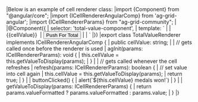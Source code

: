 <framework-specific-section frameworks="angular">
|Below is an example of cell renderer class:
</framework-specific-section>

<framework-specific-section frameworks="angular">
<snippet transform={false} language="ts">
|import {Component} from "@angular/core";
|import {ICellRendererAngularComp} from 'ag-grid-angular';
|import {ICellRendererParams} from "ag-grid-community";
|
|@Component({
|    selector: 'total-value-component',
|    template: `
|          <span>
|              <span>{{cellValue}}</span>&nbsp;
|              <button (click)="buttonClicked()">Push For Total</button>
|          </span>
|    `
|})
|export class TotalValueRenderer implements ICellRendererAngularComp {
|    public cellValue: string;
|
|    // gets called once before the renderer is used
|    agInit(params: ICellRendererParams): void {
|        this.cellValue = this.getValueToDisplay(params);
|    }
|
|    // gets called whenever the cell refreshes
|    refresh(params: ICellRendererParams): boolean {
|        // set value into cell again
|        this.cellValue = this.getValueToDisplay(params);
|        return true;
|    }
|
|    buttonClicked() {
|        alert(`${this.cellValue} medals won!`)
|    }
|
|    getValueToDisplay(params: ICellRendererParams) {
|        return params.valueFormatted ? params.valueFormatted : params.value;
|    }
|}
</snippet>
</framework-specific-section>
